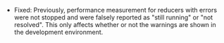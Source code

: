 * Fixed: Previously, performance measurement for reducers with errors were not stopped and were falsely reported as "still running" or "not resolved". This only affects whether or not the warnings are shown in the development environment.
